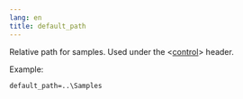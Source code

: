```yaml
---
lang: en
title: default_path
---
```

Relative path for samples. Used under the <[control](/headers/control)> header.

Example:

```
default_path=..\Samples
```
